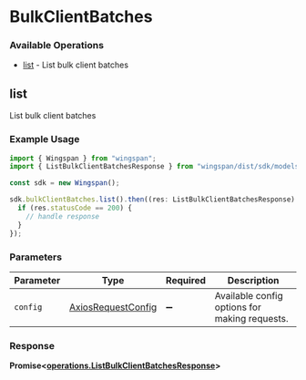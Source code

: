 # BulkClientBatches

### Available Operations

* [list](#list) - List bulk client batches

## list

List bulk client batches

### Example Usage

```typescript
import { Wingspan } from "wingspan";
import { ListBulkClientBatchesResponse } from "wingspan/dist/sdk/models/operations";

const sdk = new Wingspan();

sdk.bulkClientBatches.list().then((res: ListBulkClientBatchesResponse) => {
  if (res.statusCode == 200) {
    // handle response
  }
});
```

### Parameters

| Parameter                                                    | Type                                                         | Required                                                     | Description                                                  |
| ------------------------------------------------------------ | ------------------------------------------------------------ | ------------------------------------------------------------ | ------------------------------------------------------------ |
| `config`                                                     | [AxiosRequestConfig](https://axios-http.com/docs/req_config) | :heavy_minus_sign:                                           | Available config options for making requests.                |


### Response

**Promise<[operations.ListBulkClientBatchesResponse](../../models/operations/listbulkclientbatchesresponse.md)>**

